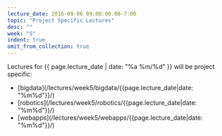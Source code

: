 ```yaml
---
lecture_date: 2016-09-06 09:00:00.00-7:00
topic: "Project Specific Lectures"
desc: ""
week: "5"
indent: true
omit_from_collection: true
---
```


Lectures for {{ page.lecture_date | date: "%a %m/%d" }} will be project specific:

* [bigdata](/lectures/week5/bigdata/{{page.lecture_date|date: "%m%d"}}/)
* [robotics](/lectures/week5/robotics/{{page.lecture_date|date: "%m%d"}}/)
* [webapps](/lectures/week5/webapps/{{page.lecture_date|date: "%m%d"}}/)


